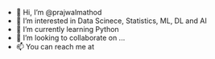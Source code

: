 - 👋 Hi, I’m @prajwalmathod
- 👀 I’m interested in Data Scinece, Statistics, ML, DL and AI
- 🌱 I’m currently learning Python 
- 💞️ I’m looking to collaborate on ...
- 📫 You can reach me at 

<!---
prajwalmathod/prajwalmathod is a ✨ special ✨ repository because its `README.md` (this file) appears on your GitHub profile.
You can click the Preview link to take a look at your changes.
--->
